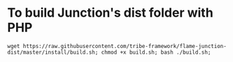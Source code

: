 # To build Junction's dist folder with PHP
```
wget https://raw.githubusercontent.com/tribe-framework/flame-junction-dist/master/install/build.sh; chmod +x build.sh; bash ./build.sh;
```